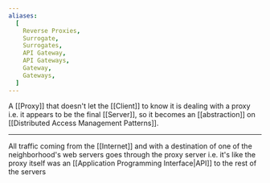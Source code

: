 ```yaml
---
aliases:
  [
    Reverse Proxies,
    Surrogate,
    Surrogates,
    API Gateway,
    API Gateways,
    Gateway,
    Gateways,
  ]
---
```


A [[Proxy]] that doesn't let the [[Client]] to know it is dealing with a proxy i.e. it appears to be the final [[Server]], so it becomes an [[abstraction]] on [[Distributed Access Management Patterns]].

---

All traffic coming from the [[Internet]] and with a destination of one of the neighborhood's web servers goes through the proxy server i.e. it's like the proxy itself was an [[Application Programming Interface|API]] to the rest of the servers
